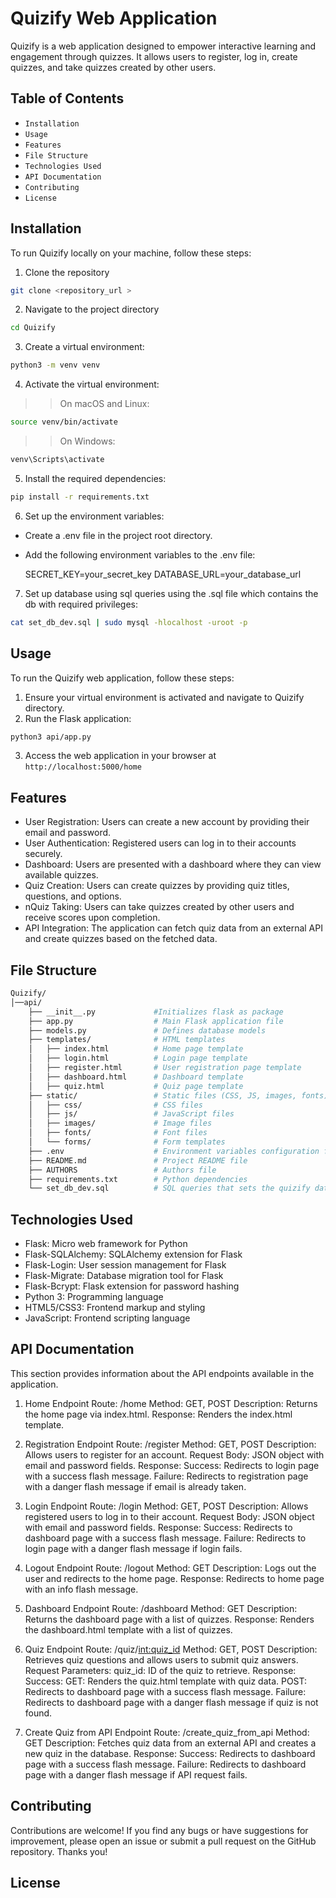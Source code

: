 # Quizify Web Application

Quizify is a web application designed to empower interactive learning and engagement through quizzes. It allows users to register, log in, create quizzes, and take quizzes created by other users.

## Table of Contents
* `Installation`
* `Usage`
* `Features`
* `File Structure`
* `Technologies Used`
* `API Documentation`
* `Contributing`
* `License`

## Installation
To run Quizify locally on your machine, follow these steps:

1. Clone the repository
```bash
git clone <repository_url >
```

2. Navigate to the project directory
```bash
cd Quizify
```

3. Create a virtual environment:
```bash
python3 -m venv venv
```

4. Activate the virtual environment:
>> On macOS and Linux:
  ```bash
  source venv/bin/activate
  ```

>> On Windows:
  ```bash
  venv\Scripts\activate
  ```

5. Install the required dependencies:
```bash
pip install -r requirements.txt
```

6. Set up the environment variables:
* Create a .env file in the project root directory.
*  Add the following environment variables to the .env file:

    SECRET_KEY=your_secret_key
    DATABASE_URL=your_database_url

7. Set up database using sql queries using the .sql file which contains the db with required privileges:
```bash
cat set_db_dev.sql | sudo mysql -hlocalhost -uroot -p
```

## Usage
To run the Quizify web application, follow these steps:
1. Ensure your virtual environment is activated and navigate to Quizify directory.
2. Run the Flask application:
```bash
python3 api/app.py
```
3. Access the web application in your browser at `http://localhost:5000/home`

## Features
- User Registration: Users can create a new account by providing their email and password.
- User Authentication: Registered users can log in to their accounts securely.
- Dashboard: Users are presented with a dashboard where they can view available quizzes.
- Quiz Creation: Users can create quizzes by providing quiz titles, questions, and options.
- nQuiz Taking: Users can take quizzes created by other users and receive scores upon completion.
- API Integration: The application can fetch quiz data from an external API and create quizzes based on the fetched data.

## File Structure
```bash
Quizify/
│──api/
    ├── __init__.py             #Initializes flask as package
    ├── app.py                  # Main Flask application file
    ├── models.py               # Defines database models
    ├── templates/              # HTML templates
    │   ├── index.html          # Home page template
    │   ├── login.html          # Login page template
    │   ├── register.html       # User registration page template
    │   ├── dashboard.html      # Dashboard template
    │   ├── quiz.html           # Quiz page template
    ├── static/                 # Static files (CSS, JS, images, fonts)
    │   ├── css/                # CSS files
    │   ├── js/                 # JavaScript files
    │   ├── images/             # Image files
    │   ├── fonts/              # Font files
    │   └── forms/              # Form templates
    ├── .env                    # Environment variables configuration file
    ├── README.md               # Project README file
    ├── AUTHORS                 # Authors file
    ├── requirements.txt        # Python dependencies
    └── set_db_dev.sql          # SQL queries that sets the quizify database
  ```

## Technologies Used
- Flask: Micro web framework for Python
- Flask-SQLAlchemy: SQLAlchemy extension for Flask
- Flask-Login: User session management for Flask
- Flask-Migrate: Database migration tool for Flask
- Flask-Bcrypt: Flask extension for password hashing
- Python 3: Programming language
- HTML5/CSS3: Frontend markup and styling
- JavaScript: Frontend scripting language

## API Documentation
This section provides information about the API endpoints available in the application.

1. Home Endpoint
Route: /home
Method: GET, POST
Description: Returns the home page via index.html.
Response: Renders the index.html template.

2. Registration Endpoint
Route: /register
Method: GET, POST
Description: Allows users to register for an account.
Request Body: JSON object with email and password fields.
Response:
Success: Redirects to login page with a success flash message.
Failure: Redirects to registration page with a danger flash message if email is already taken.

3. Login Endpoint
Route: /login
Method: GET, POST
Description: Allows registered users to log in to their account.
Request Body: JSON object with email and password fields.
Response:
Success: Redirects to dashboard page with a success flash message.
Failure: Redirects to login page with a danger flash message if login fails.

4. Logout Endpoint
Route: /logout
Method: GET
Description: Logs out the user and redirects to the home page.
Response: Redirects to home page with an info flash message.

5. Dashboard Endpoint
Route: /dashboard
Method: GET
Description: Returns the dashboard page with a list of quizzes.
Response: Renders the dashboard.html template with a list of quizzes.

6. Quiz Endpoint
Route: /quiz/<int:quiz_id>
Method: GET, POST
Description: Retrieves quiz questions and allows users to submit quiz answers.
Request Parameters:
quiz_id: ID of the quiz to retrieve.
Response:
Success:
GET: Renders the quiz.html template with quiz data.
POST: Redirects to dashboard page with a success flash message.
Failure: Redirects to dashboard page with a danger flash message if quiz is not found.

7. Create Quiz from API Endpoint
Route: /create_quiz_from_api
Method: GET
Description: Fetches quiz data from an external API and creates a new quiz in the database.
Response:
Success: Redirects to dashboard page with a success flash message.
Failure: Redirects to dashboard page with a danger flash message if API request fails.

## Contributing
Contributions are welcome! If you find any bugs or have suggestions for improvement, please open an issue or submit a pull request on the GitHub repository. Thanks you!

## License